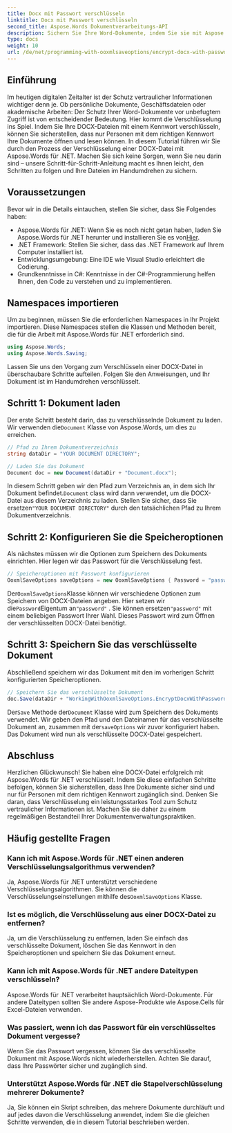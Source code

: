 ```yaml
---
title: Docx mit Passwort verschlüsseln
linktitle: Docx mit Passwort verschlüsseln
second_title: Aspose.Words Dokumentverarbeitungs-API
description: Sichern Sie Ihre Word-Dokumente, indem Sie sie mit Aspose.Words für .NET mit einem Kennwort verschlüsseln. Folgen Sie unserer Schritt-für-Schritt-Anleitung, um Ihre vertraulichen Informationen zu schützen.
type: docs
weight: 10
url: /de/net/programming-with-ooxmlsaveoptions/encrypt-docx-with-password/
---
```

## Einführung

Im heutigen digitalen Zeitalter ist der Schutz vertraulicher Informationen wichtiger denn je. Ob persönliche Dokumente, Geschäftsdateien oder akademische Arbeiten: Der Schutz Ihrer Word-Dokumente vor unbefugtem Zugriff ist von entscheidender Bedeutung. Hier kommt die Verschlüsselung ins Spiel. Indem Sie Ihre DOCX-Dateien mit einem Kennwort verschlüsseln, können Sie sicherstellen, dass nur Personen mit dem richtigen Kennwort Ihre Dokumente öffnen und lesen können. In diesem Tutorial führen wir Sie durch den Prozess der Verschlüsselung einer DOCX-Datei mit Aspose.Words für .NET. Machen Sie sich keine Sorgen, wenn Sie neu darin sind – unsere Schritt-für-Schritt-Anleitung macht es Ihnen leicht, den Schritten zu folgen und Ihre Dateien im Handumdrehen zu sichern.

## Voraussetzungen

Bevor wir in die Details eintauchen, stellen Sie sicher, dass Sie Folgendes haben:

-  Aspose.Words für .NET: Wenn Sie es noch nicht getan haben, laden Sie Aspose.Words für .NET herunter und installieren Sie es von[Hier](https://releases.aspose.com/words/net/).
- .NET Framework: Stellen Sie sicher, dass das .NET Framework auf Ihrem Computer installiert ist.
- Entwicklungsumgebung: Eine IDE wie Visual Studio erleichtert die Codierung.
- Grundkenntnisse in C#: Kenntnisse in der C#-Programmierung helfen Ihnen, den Code zu verstehen und zu implementieren.

## Namespaces importieren

Um zu beginnen, müssen Sie die erforderlichen Namespaces in Ihr Projekt importieren. Diese Namespaces stellen die Klassen und Methoden bereit, die für die Arbeit mit Aspose.Words für .NET erforderlich sind.

```csharp
using Aspose.Words;
using Aspose.Words.Saving;
```

Lassen Sie uns den Vorgang zum Verschlüsseln einer DOCX-Datei in überschaubare Schritte aufteilen. Folgen Sie den Anweisungen, und Ihr Dokument ist im Handumdrehen verschlüsselt.

## Schritt 1: Dokument laden

 Der erste Schritt besteht darin, das zu verschlüsselnde Dokument zu laden. Wir verwenden die`Document` Klasse von Aspose.Words, um dies zu erreichen.

```csharp
// Pfad zu Ihrem Dokumentverzeichnis
string dataDir = "YOUR DOCUMENT DIRECTORY";  

// Laden Sie das Dokument
Document doc = new Document(dataDir + "Document.docx");
```

 In diesem Schritt geben wir den Pfad zum Verzeichnis an, in dem sich Ihr Dokument befindet.`Document` class wird dann verwendet, um die DOCX-Datei aus diesem Verzeichnis zu laden. Stellen Sie sicher, dass Sie ersetzen`"YOUR DOCUMENT DIRECTORY"` durch den tatsächlichen Pfad zu Ihrem Dokumentverzeichnis.

## Schritt 2: Konfigurieren Sie die Speicheroptionen

Als nächstes müssen wir die Optionen zum Speichern des Dokuments einrichten. Hier legen wir das Passwort für die Verschlüsselung fest.

```csharp
// Speicheroptionen mit Passwort konfigurieren
OoxmlSaveOptions saveOptions = new OoxmlSaveOptions { Password = "password" };
```

 Der`OoxmlSaveOptions`Klasse können wir verschiedene Optionen zum Speichern von DOCX-Dateien angeben. Hier setzen wir die`Password`Eigentum an`"password"` . Sie können ersetzen`"password"` mit einem beliebigen Passwort Ihrer Wahl. Dieses Passwort wird zum Öffnen der verschlüsselten DOCX-Datei benötigt.

## Schritt 3: Speichern Sie das verschlüsselte Dokument

Abschließend speichern wir das Dokument mit den im vorherigen Schritt konfigurierten Speicheroptionen.

```csharp
// Speichern Sie das verschlüsselte Dokument
doc.Save(dataDir + "WorkingWithOoxmlSaveOptions.EncryptDocxWithPassword.docx", saveOptions);
```

 Der`Save` Methode der`Document` Klasse wird zum Speichern des Dokuments verwendet. Wir geben den Pfad und den Dateinamen für das verschlüsselte Dokument an, zusammen mit der`saveOptions` wir zuvor konfiguriert haben. Das Dokument wird nun als verschlüsselte DOCX-Datei gespeichert.

## Abschluss

Herzlichen Glückwunsch! Sie haben eine DOCX-Datei erfolgreich mit Aspose.Words für .NET verschlüsselt. Indem Sie diese einfachen Schritte befolgen, können Sie sicherstellen, dass Ihre Dokumente sicher sind und nur für Personen mit dem richtigen Kennwort zugänglich sind. Denken Sie daran, dass Verschlüsselung ein leistungsstarkes Tool zum Schutz vertraulicher Informationen ist. Machen Sie sie daher zu einem regelmäßigen Bestandteil Ihrer Dokumentenverwaltungspraktiken.

## Häufig gestellte Fragen

### Kann ich mit Aspose.Words für .NET einen anderen Verschlüsselungsalgorithmus verwenden?

Ja, Aspose.Words für .NET unterstützt verschiedene Verschlüsselungsalgorithmen. Sie können die Verschlüsselungseinstellungen mithilfe des`OoxmlSaveOptions` Klasse.

### Ist es möglich, die Verschlüsselung aus einer DOCX-Datei zu entfernen?

Ja, um die Verschlüsselung zu entfernen, laden Sie einfach das verschlüsselte Dokument, löschen Sie das Kennwort in den Speicheroptionen und speichern Sie das Dokument erneut.

### Kann ich mit Aspose.Words für .NET andere Dateitypen verschlüsseln?

Aspose.Words für .NET verarbeitet hauptsächlich Word-Dokumente. Für andere Dateitypen sollten Sie andere Aspose-Produkte wie Aspose.Cells für Excel-Dateien verwenden.

### Was passiert, wenn ich das Passwort für ein verschlüsseltes Dokument vergesse?

Wenn Sie das Passwort vergessen, können Sie das verschlüsselte Dokument mit Aspose.Words nicht wiederherstellen. Achten Sie darauf, dass Ihre Passwörter sicher und zugänglich sind.

### Unterstützt Aspose.Words für .NET die Stapelverschlüsselung mehrerer Dokumente?

Ja, Sie können ein Skript schreiben, das mehrere Dokumente durchläuft und auf jedes davon die Verschlüsselung anwendet, indem Sie die gleichen Schritte verwenden, die in diesem Tutorial beschrieben werden.
